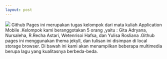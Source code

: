 ```yaml
---
layout: post
---
```


<img src="/images/fulls/03.jpg" class="fit image"> 
Github Pages ini merupakan tugas kelompok dari mata kuliah Application Mobile .Kelompok kami beranggotakan 5 orang ,yaitu : Gita Adryana, Nursaleha, R.Recha Astari, Wetenrisoi Hafsa, dan Yulisa Rosliana .Github pages ini menggunakan thema jekyll, dan tulisan ini disimpan di local storage browser.
Di bawah ini kami akan menampilkan beberapa multimedia berupa lagu yang kualitasnya berbeda-beda.
